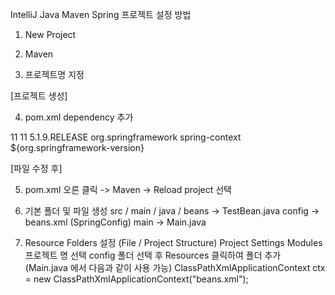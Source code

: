 IntelliJ Java Maven Spring 프로젝트 설정 방법

1. New Project

2. Maven

3. 프로젝트명 지정

[프로젝트 생성]


4. pom.xml dependency 추가

  <!-- xml에서 사용할 속성들 -->
  <properties>
    <maven.compiler.source>11</maven.compiler.source>
    <maven.compiler.target>11</maven.compiler.target>
    <!-- 스프링 버전 -->
    <org.springframework-version>5.1.9.RELEASE</org.springframework-version>
  </properties>

  <!-- 프로젝트에서 사용할 라이브러리 정보 -->
  <dependencies>
    <!-- spring context -->
    <dependency>
      <groupId>org.springframework</groupId>
      <artifactId>spring-context</artifactId>
      <version>${org.springframework-version}</version>
    </dependency>
  </dependencies>

[파일 수정 후]


5. pom.xml 오른 클릭 -> Maven -> Reload project 선택

6. 기본 폴더 및 파일 생성
    src / main / java / beans  ->  TestBean.java
                        config ->  beans.xml  (SpringConfig)
                        main   ->  Main.java

7. Resource Folders 설정 (File / Project Structure)
    Project Settings
        Modules
            프로젝트 명 선택
                config 폴더 선택 후 Resources 클릭하여 폴더 추가
                    (Main.java 에서 다음과 같이 사용 가능)
                    ClassPathXmlApplicationContext ctx = new
                        ClassPathXmlApplicationContext("beans.xml");
